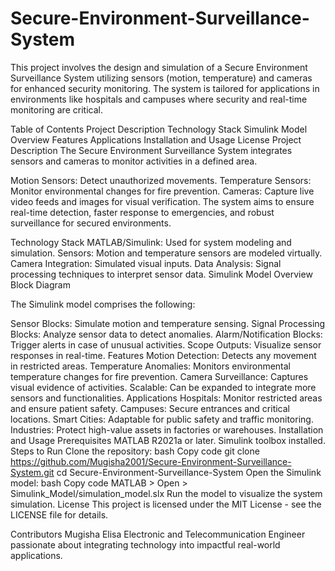 # Secure-Environment-Surveillance-System

This project involves the design and simulation of a Secure Environment Surveillance System utilizing sensors (motion, temperature) and cameras for enhanced security monitoring. The system is tailored for applications in environments like hospitals and campuses where security and real-time monitoring are critical.

Table of Contents
Project Description
Technology Stack
Simulink Model Overview
Features
Applications
Installation and Usage
License
Project Description
The Secure Environment Surveillance System integrates sensors and cameras to monitor activities in a defined area.

Motion Sensors: Detect unauthorized movements.
Temperature Sensors: Monitor environmental changes for fire prevention.
Cameras: Capture live video feeds and images for visual verification.
The system aims to ensure real-time detection, faster response to emergencies, and robust surveillance for secured environments.

Technology Stack
MATLAB/Simulink: Used for system modeling and simulation.
Sensors: Motion and temperature sensors are modeled virtually.
Camera Integration: Simulated visual inputs.
Data Analysis: Signal processing techniques to interpret sensor data.
Simulink Model Overview
Block Diagram

The Simulink model comprises the following:

Sensor Blocks: Simulate motion and temperature sensing.
Signal Processing Blocks: Analyze sensor data to detect anomalies.
Alarm/Notification Blocks: Trigger alerts in case of unusual activities.
Scope Outputs: Visualize sensor responses in real-time.
Features
Motion Detection: Detects any movement in restricted areas.
Temperature Anomalies: Monitors environmental temperature changes for fire prevention.
Camera Surveillance: Captures visual evidence of activities.
Scalable: Can be expanded to integrate more sensors and functionalities.
Applications
Hospitals: Monitor restricted areas and ensure patient safety.
Campuses: Secure entrances and critical locations.
Smart Cities: Adaptable for public safety and traffic monitoring.
Industries: Protect high-value assets in factories or warehouses.
Installation and Usage
Prerequisites
MATLAB R2021a or later.
Simulink toolbox installed.
Steps to Run
Clone the repository:
bash
Copy code
git clone https://github.com/Mugisha2001/Secure-Environment-Surveillance-System.git
cd Secure-Environment-Surveillance-System
Open the Simulink model:
bash
Copy code
MATLAB > Open > Simulink_Model/simulation_model.slx
Run the model to visualize the system simulation.
License
This project is licensed under the MIT License - see the LICENSE file for details.

Contributors
Mugisha Elisa
Electronic and Telecommunication Engineer passionate about integrating technology into impactful real-world applications.
